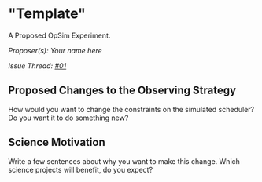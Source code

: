 # "Template"

A Proposed OpSim Experiment.

*Proposer(s): Your name here*

*Issue Thread: [#01](https://github.com/LSSTScienceCollaborations/ObservingStrategy/issues/01)*


## Proposed Changes to the Observing Strategy
How would you want to change the constraints on the simulated
scheduler? Do you want it to do something new?


## Science Motivation

Write a few sentences about why you want to make this change. Which
science projects will benefit, do you expect?
